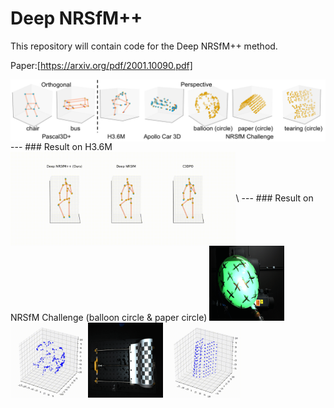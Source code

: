 # Deep NRSfM++

This repository will contain code for the Deep NRSfM++ method.

Paper:[https://arxiv.org/pdf/2001.10090.pdf]

<img align="center" src="datasets.png"> 
---
### Result on H3.6M 
<img align="center" src="h36m-comp-46627.gif" height="150">\
---
### Result on NRSfM Challenge (balloon circle & paper circle)
<img src="balloon.gif" width="120" height="120" >
<img src="balloon_circle.gif" width="120" height="120" >
<img src="paper.gif" width="120" height="120" >
<img src="paper_circle.gif" width="120" height="120" >
